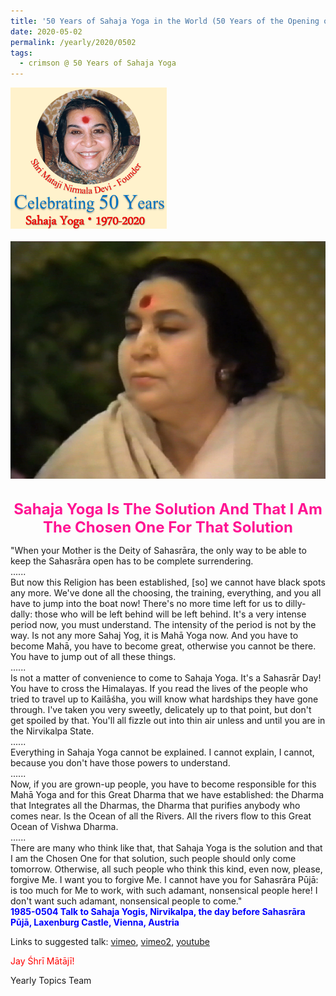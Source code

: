 ```yaml
---
title: '50 Years of Sahaja Yoga in the World (50 Years of the Opening of the Sahasrāra Chakra), Post 15'
date: 2020-05-02
permalink: /yearly/2020/0502
tags:
  - crimson @ 50 Years of Sahaja Yoga
---
```


<div style="text-align: left"><img src="/images/Celebrating50YearsSahajaYoga.png" width="250" /></div><br>

<div style="text-align: center"><img src="/images/image410.png" /></div>

<br>
<p style="color:DeepPink; text-align:center">
<font size="+2"><b>Sahaja Yoga Is The Solution And That I Am The Chosen One For That Solution</b><br></font>
</p>

<p>
"When your Mother is the Deity of Sahasrāra, the only way to be able to keep the Sahasrāra open has to be complete surrendering.<br>
......<br>
But now this Religion has been established, [so] we cannot have black spots any more. We've done all the choosing, the training, everything, and you all have to jump into the boat now! There's no more time left for us to dilly-dally: those who will be left behind will be left behind. It's a very intense period now, you must understand. The intensity of the period is not by the way. Is not any more Sahaj Yog, it is Mahā Yoga now. And you have to become Mahā, you have to become great, otherwise you cannot be there. You have to jump out of all these things. <br>
......<br>
Is not a matter of convenience to come to Sahaja Yoga. It's a Sahasrār Day! You have to cross the Himalayas. If you read the lives of the people who tried to travel up to Kailāśha, you will know what hardships they have gone through. I've taken you very sweetly, delicately up to that point, but don't get spoiled by that. You'll all fizzle out into thin air unless and until you are in the Nirvikalpa State.<br>
......<br>
Everything in Sahaja Yoga cannot be explained. I cannot explain, I cannot, because you don't have those powers to understand.<br>
......<br>
Now, if you are grown-up people, you have to become responsible for this Mahā Yoga and for this Great Dharma that we have established: the Dharma that Integrates all the Dharmas, the Dharma that purifies anybody who comes near. Is the Ocean of all the Rivers. All the rivers flow to this Great Ocean of Vishwa Dharma.<br>
......<br>
There are many who think like that, that Sahaja Yoga is the solution and that I am the Chosen One for that solution, such people should only come tomorrow. Otherwise, all such people who think this kind, even now, please, forgive Me. I want you to forgive Me. I cannot have you for Sahasrāra Pūjā: is too much for Me to work, with such adamant, nonsensical people here! I don't want such adamant, nonsensical people to come."<br>
<font color="blue"><b>1985-0504 Talk to Sahaja Yogis, Nirvikalpa, the day before Sahasrāra Pūjā, Laxenburg Castle, Vienna, Austria</b></font><br>
</p>

Links to suggested talk: <a href="https://vimeo.com/88498806"> vimeo</a>, <a href="https://vimeo.com/23182335"> vimeo2</a>, <a href="https://www.youtube.com/watch?v=UnELWtFpbfc&t=3s"> youtube</a><br>

<p style="color:red;">Jay Śhrī Mātājī!<br></p>

Yearly Topics Team